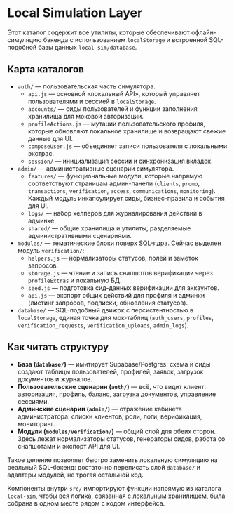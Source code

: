 # Local Simulation Layer

Этот каталог содержит все утилиты, которые обеспечивают офлайн-симуляцию бэкенда с использованием `localStorage` и встроенной SQL-подобной базы данных `local-sim/database`.

## Карта каталогов

- `auth/` — пользовательская часть симулятора.
  - `api.js` — основной «локальный API», который управляет пользователями и сессией в `localStorage`.
  - `accounts/` — сиды пользователей и функции заполнения хранилища для моковой авторизации.
  - `profileActions.js` — мутации пользовательского профиля, которые обновляют локальное хранилище и возвращают свежие данные для UI.
  - `composeUser.js` — объединяет записи пользователя с локальными экстрас.
  - `session/` — инициализация сессии и синхронизация вкладок.
- `admin/` — административные сценарии симулятора.
  - `features/` — функциональные модули, которые напрямую соответствуют страницам админ-панели (`clients`, `promo`, `transactions`, `verification`, `access`, `communications`, `monitoring`). Каждый модуль инкапсулирует сиды, бизнес-правила и события для UI.
  - `logs/` — набор хелперов для журналирования действий в админке.
  - `shared/` — общие хранилища и утилиты, разделяемые административными сценариями.
- `modules/` — тематические блоки поверх SQL-ядра. Сейчас выделен модуль `verification/`:
  - `helpers.js` — нормализаторы статусов, полей и заметок запросов.
  - `storage.js` — чтение и запись снапшотов верификации через `profileExtras` и локальную БД.
  - `seed.js` — подготовка сид-данных верификации для аккаунтов.
  - `api.js` — экспорт общих действий для профиля и админки (листинг запросов, подписки, обновления статусов).
- `database/` — SQL-подобный движок с персистентностью в `localStorage`, единая точка для мок-таблиц (`auth_users`, `profiles`, `verification_requests`, `verification_uploads`, `admin_logs`).

## Как читать структуру

- **База (`database/`)** — имитирует Supabase/Postgres: схема и сиды создают таблицы пользователей, профилей, заявок, загрузок документов и журналов.
- **Пользовательские сценарии (`auth/`)** — всё, что видит клиент: авторизация, профиль, баланс, загрузка документов, управление сессиями.
- **Админские сценарии (`admin/`)** — отражение кабинета администратора: списки клиентов, роли, логи, верификация, мониторинг.
- **Модули (`modules/verification/`)** — общий слой для обеих сторон. Здесь лежат нормализаторы статусов, генераторы сидов, работа со снапшотами и экспорт API для UI.

Такое деление позволяет быстро заменить локальную симуляцию на реальный SQL-бэкенд: достаточно переписать слой `database/` и адаптеры модулей, не трогая остальной код.

Компоненты внутри `src/` импортируют функции напрямую из каталога `local-sim`, чтобы вся логика, связанная с локальным хранилищем, была собрана в одном месте рядом с кодом интерфейса.
